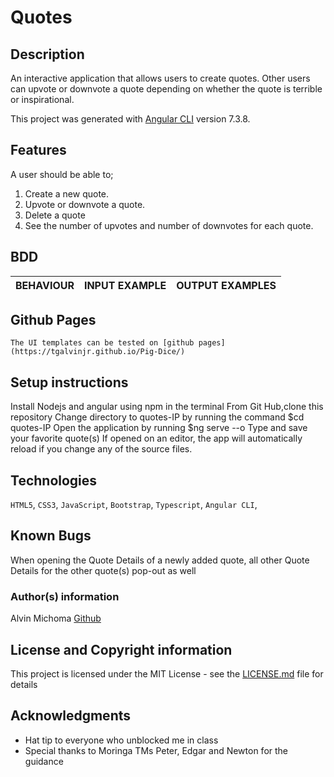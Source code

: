 # Quotes

## Description
An interactive application that allows users to create quotes. Other users can upvote or downvote a quote depending on whether the quote is terrible or inspirational.

This project was generated with [Angular CLI](https://github.com/angular/angular-cli) version 7.3.8.

## Features
A user should be able to;
1. Create a new quote.
2. Upvote or downvote a quote.
3. Delete a quote
4. See the number of upvotes and number of downvotes for each quote.

## BDD
| BEHAVIOUR                            | INPUT EXAMPLE                           | OUTPUT EXAMPLES       |
|--------------------------------------|:------------------------------------:|--------------------------|

## Github Pages
    The UI templates can be tested on [github pages](https://tgalvinjr.github.io/Pig-Dice/)
    
## Setup instructions
Install Nodejs and angular using npm in the terminal
From Git Hub,clone this repository
Change directory to quotes-IP by running the command $cd quotes-IP
Open the application by running $ng serve --o
Type and save your favorite quote(s)
If opened on an editor, the app will automatically reload if you change any of the source files.

## Technologies 
`HTML5`, `CSS3`, `JavaScript`, `Bootstrap`, `Typescript`, `Angular CLI`, 

## Known Bugs
When opening the Quote Details of a newly added quote, all other Quote Details for the other quote(s) pop-out as well

### Author(s) information
Alvin Michoma
[Github](https://github.com/tgalvinjr)

## License and Copyright information
This project is licensed under the MIT License - see the [LICENSE.md](https://github.com/tgalvinjr/Pig-Dice/blob/master/LICENSE) file for details

## Acknowledgments
- Hat tip to everyone who unblocked me in class
- Special thanks to Moringa TMs Peter, Edgar and Newton for the guidance 

